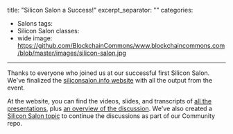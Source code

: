 
title: "Silicon Salon a Success!"
excerpt_separator: "<!--more-->"
categories:
  - Salons
tags:
  - Silicon Salon
classes:
  - wide
image: https://github.com/BlockchainCommons/www.blockchaincommons.com/blob/master/images/silicon-salon.jpg
---

Thanks to everyone who joined us at our successful first Silicon Salon. We've finalized the [siliconsalon.info website](https://www.siliconsalon.info/) with all the output from the event.

At the website, you can find the videos, slides, and transcripts of [all the presentations](https://www.siliconsalon.info/presentations/), plus [an overview of the discussion](https://www.siliconsalon.info/#discussions). We've also created a [Silicon Salon topic](https://github.com/BlockchainCommons/Airgapped-Wallet-Community/discussions/categories/silicon-salon) to continue the discussions as part of our Community repo.
